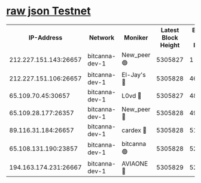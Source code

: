 [raw json Testnet](https://rpc-check.bcat.stavr.tech/bcat/rpc-bcat-result.json)
=


<table><tr><th>IP-Address</th><th>Network</th><th>Moniker</th><th>Latest Block Height</th><th>Earliest Block Height</th><th>Catching Up</th><th>Voting Power</th><th>Scan Time</th></tr><tr><td>212.227.151.143:26657</td><td>bitcanna-dev-1</td><td>New_peer 🟢</td><td>5305827</td><td>1</td><td>False</td><td>0</td><td>2023-12-01T10:04:09.704452209UTC</td></tr><tr><td>212.227.151.106:26657</td><td>bitcanna-dev-1</td><td>El-Jay's 🔴</td><td>5305828</td><td>4670391</td><td>False</td><td>2240570</td><td>2023-12-01T10:04:16.575025788UTC</td></tr><tr><td>65.109.70.45:30657</td><td>bitcanna-dev-1</td><td>L0vd 🔴</td><td>5305827</td><td>4828155</td><td>False</td><td>7920</td><td>2023-12-01T10:04:10.040260433UTC</td></tr><tr><td>65.109.28.177:26357</td><td>bitcanna-dev-1</td><td>New_peer 🔴</td><td>5305828</td><td>4952911</td><td>False</td><td>2237067</td><td>2023-12-01T10:04:17.222549929UTC</td></tr><tr><td>89.116.31.184:26657</td><td>bitcanna-dev-1</td><td>cardex 🔴</td><td>5305828</td><td>5185001</td><td>False</td><td>1</td><td>2023-12-01T10:04:16.846058572UTC</td></tr><tr><td>65.108.131.190:23857</td><td>bitcanna-dev-1</td><td>bitcanna 🟢</td><td>5305828</td><td>5205828</td><td>False</td><td>0</td><td>2023-12-01T10:04:17.548087063UTC</td></tr><tr><td>194.163.174.231:26667</td><td>bitcanna-dev-1</td><td>AVIAONE 🔴</td><td>5305829</td><td>5298001</td><td>False</td><td>1949865</td><td>2023-12-01T10:04:24.134436372UTC</td></tr></table>